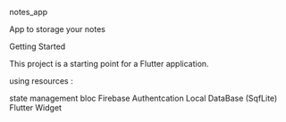 notes_app

App to storage your notes

Getting Started

This project is a starting point for a Flutter application.

using resources :

state management bloc
Firebase Authentcation
Local DataBase (SqfLite)
Flutter Widget
